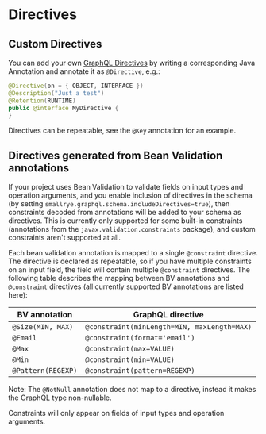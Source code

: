 # Directives

## Custom Directives

You can add your own [GraphQL Directives](https://spec.graphql.org/draft/#sec-Language.Directives) by writing
a corresponding Java Annotation and annotate it as `@Directive`, e.g.:

```java
@Directive(on = { OBJECT, INTERFACE })
@Description("Just a test")
@Retention(RUNTIME)
public @interface MyDirective {
}
```

Directives can be repeatable, see the `@Key` annotation for an example.

## Directives generated from Bean Validation annotations

If your project uses Bean Validation to validate fields on input types and operation arguments, and you enable 
inclusion of directives in the schema (by setting `smallrye.graphql.schema.includeDirectives=true`), 
then constraints decoded from annotations will be added to your schema as directives. This is currently only 
supported for some built-in constraints (annotations from the 
`javax.validation.constraints` package), and custom constraints aren't supported at all. 

Each bean validation annotation is mapped to a single `@constraint` directive. The directive is declared as repeatable,
so if you have multiple constraints on an input field, the field will contain multiple `@constraint` directives.
The following table describes the mapping between BV annotations and `@constraint` directives (all currently supported 
BV annotations are listed here): 

| BV annotation | GraphQL directive |
| ------------ | ------------- |
| `@Size(MIN, MAX)` | `@constraint(minLength=MIN, maxLength=MAX)` |
| `@Email` | `@constraint(format='email')` |
| `@Max` | `@constraint(max=VALUE)` |
| `@Min` | `@constraint(min=VALUE)` |
| `@Pattern(REGEXP)` | `@constraint(pattern=REGEXP)` |

Note: The `@NotNull` annotation does not map to a directive, instead it makes the GraphQL type non-nullable.

Constraints will only appear on fields of input types and operation arguments.
